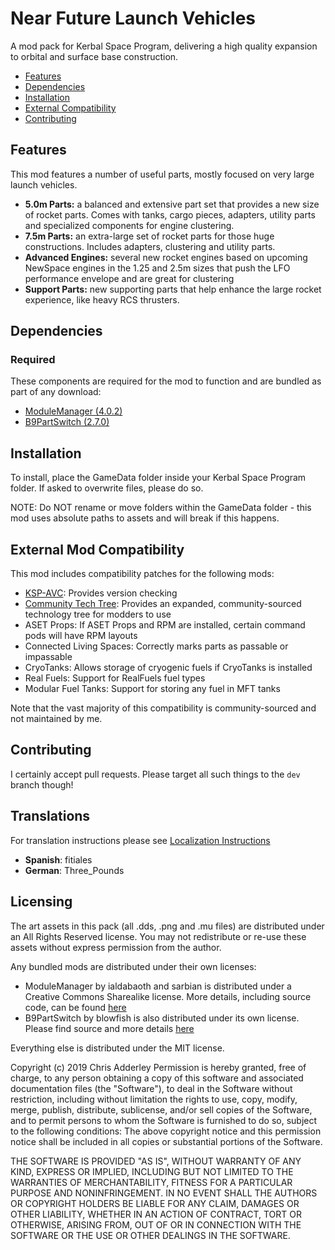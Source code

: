 # Near Future Launch Vehicles

A mod pack for Kerbal Space Program, delivering a high quality expansion to orbital and surface base construction.

* [Features](#features)
* [Dependencies](#dependencies)
* [Installation](#installation)
* [External Compatibility](#features)
* [Contributing](#contributing)

## Features

This mod features a number of useful parts, mostly focused on very large launch vehicles.

* **5.0m Parts:** a balanced and extensive part set that provides a new size of rocket parts. Comes with tanks, cargo pieces, adapters, utility parts and specialized components for engine clustering.
* **7.5m Parts:** an extra-large set of rocket parts for those huge constructions. Includes adapters, clustering and utility parts.
* **Advanced Engines:** several new rocket engines based on upcoming NewSpace engines in the 1.25 and 2.5m sizes that push the LFO performance envelope and are great for clustering
* **Support Parts:** new supporting parts that help enhance the large rocket experience, like heavy RCS thrusters.

## Dependencies

### Required
These components are required for the mod to function and are bundled as part of any download:
* [ModuleManager (4.0.2)](https://github.com/sarbian/ModuleManager)
* [B9PartSwitch (2.7.0)](https://github.com/blowfishpro/B9PartSwitch)

## Installation

To install, place the GameData folder inside your Kerbal Space Program folder. If asked to overwrite files, please do so.

NOTE: Do NOT rename or move folders within the GameData folder - this mod uses absolute paths to assets and will break if this happens.

## External Mod Compatibility

This mod includes compatibility patches for the following mods:
* [KSP-AVC](https://github.com/CYBUTEK/KSPAddonVersionChecker): Provides version checking
* [Community Tech Tree](https://github.com/ChrisAdderley/CommunityTechTree): Provides an expanded, community-sourced technology tree for modders to use
* ASET Props: If ASET Props and RPM are installed, certain command pods will have RPM layouts
* Connected Living Spaces: Correctly marks parts as passable or impassable
* CryoTanks: Allows storage of cryogenic fuels if CryoTanks is installed
* Real Fuels: Support for RealFuels fuel types
* Modular Fuel Tanks: Support for storing any fuel in MFT tanks

Note that the vast majority of this compatibility is community-sourced and not maintained by me.

## Contributing

I certainly accept pull requests. Please target all such things to the `dev` branch though!

## Translations

For translation instructions please see [Localization Instructions](https://github.com/ChrisAdderley/NearFutureLaunchVehicles/blob/master/GameData/NearFutureLaunchVehicles/Localization/Localization.md)

* **Spanish**: fitiales
* **German**: Three_Pounds

## Licensing

The art assets in this pack (all .dds, .png and .mu files) are distributed under an All Rights Reserved license. You may not redistribute or re-use these assets without express permission from the author.

Any bundled mods are distributed under their own licenses:
* ModuleManager by ialdabaoth and sarbian is distributed under a Creative Commons Sharealike license. More details, including source code, can be found [here](http://forum.kerbalspaceprogram.com/threads/31342-0-20-ModuleManager-1-3-for-all-your-stock-modding-needs?p=528607&viewfull=1#post528607)
* B9PartSwitch by blowfish is also distributed under its own license. Please find source and more details [here](https://github.com/blowfishpro/B9PartSwitch)

Everything else is distributed under the MIT license.

Copyright (c) 2019 Chris Adderley
Permission is hereby granted, free of charge, to any person obtaining a copy of this software and associated documentation files (the "Software"), to deal in the Software without restriction, including without limitation the rights to use, copy, modify, merge, publish, distribute, sublicense, and/or sell copies of the Software, and to permit persons to whom the Software is furnished to do so, subject to the following conditions: The above copyright notice and this permission notice shall be included in all copies or substantial portions of the Software.

THE SOFTWARE IS PROVIDED "AS IS", WITHOUT WARRANTY OF ANY KIND, EXPRESS OR IMPLIED, INCLUDING BUT NOT LIMITED TO THE WARRANTIES OF MERCHANTABILITY, FITNESS FOR A PARTICULAR PURPOSE AND NONINFRINGEMENT. IN NO EVENT SHALL THE AUTHORS OR COPYRIGHT HOLDERS BE LIABLE FOR ANY CLAIM, DAMAGES OR OTHER LIABILITY, WHETHER IN AN ACTION OF CONTRACT, TORT OR OTHERWISE, ARISING FROM, OUT OF OR IN CONNECTION WITH THE SOFTWARE OR THE USE OR OTHER DEALINGS IN THE SOFTWARE.
